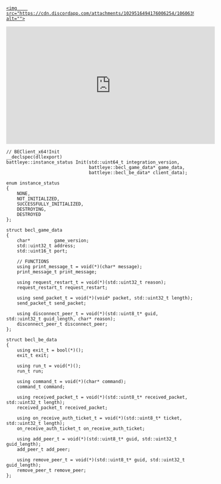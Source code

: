 <p align="middle">
<br>
  <a align="center" href="https://cdn.discordapp.com/attachments/1029516494176006254/1060639510645452931/image.png">

    <img    src="https://cdn.discordapp.com/attachments/1029516494176006254/1060639510645452931/image.png" alt="">
  </a>
</p>

<iframe width="560" height="315" src="https://www.youtube.com/embed/GeZz8xtdLgQ?controls=0" title="YouTube video player" frameborder="0" allow="accelerometer; autoplay; clipboard-write; encrypted-media; gyroscope; picture-in-picture; web-share" allowfullscreen></iframe>

```
// BEClient_x64!Init
__declspec(dllexport)
battleye::instance_status Init(std::uint64_t integration_version,
                               battleye::becl_game_data* game_data,
                               battleye::becl_be_data* client_data);

enum instance_status
{
    NONE,
    NOT_INITIALIZED,
    SUCCESSFULLY_INITIALIZED,
    DESTROYING,
    DESTROYED
};

struct becl_game_data
{
    char*         game_version;
    std::uint32_t address;
    std::uint16_t port;

    // FUNCTIONS
    using print_message_t = void(*)(char* message);
    print_message_t print_message;

    using request_restart_t = void(*)(std::uint32_t reason);
    request_restart_t request_restart;

    using send_packet_t = void(*)(void* packet, std::uint32_t length);
    send_packet_t send_packet;

    using disconnect_peer_t = void(*)(std::uint8_t* guid, std::uint32_t guid_length, char* reason);
    disconnect_peer_t disconnect_peer;
};

struct becl_be_data
{
    using exit_t = bool(*)();
    exit_t exit;

    using run_t = void(*)();
    run_t run;

    using command_t = void(*)(char* command);
    command_t command;

    using received_packet_t = void(*)(std::uint8_t* received_packet, std::uint32_t length);
    received_packet_t received_packet;

    using on_receive_auth_ticket_t = void(*)(std::uint8_t* ticket, std::uint32_t length);
    on_receive_auth_ticket_t on_receive_auth_ticket;

    using add_peer_t = void(*)(std::uint8_t* guid, std::uint32_t guid_length);
    add_peer_t add_peer;

    using remove_peer_t = void(*)(std::uint8_t* guid, std::uint32_t guid_length);
    remove_peer_t remove_peer;
};
```
